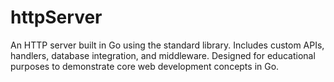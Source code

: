 # httpServer

An HTTP server built in Go using the standard library. Includes custom APIs, handlers, database integration, and middleware. Designed for educational purposes to demonstrate core web development concepts in Go.
